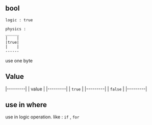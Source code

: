 ##  bool
```shell
logic : true

physics :
______
|    |
|true|
|    |
------
```
use one byte

##  Value
|---------|
| value   |
|---------|
| `true`  |
|---------|
| `false` |
|---------|

##  use in where
use in logic operation. like : `if` , `for` 
